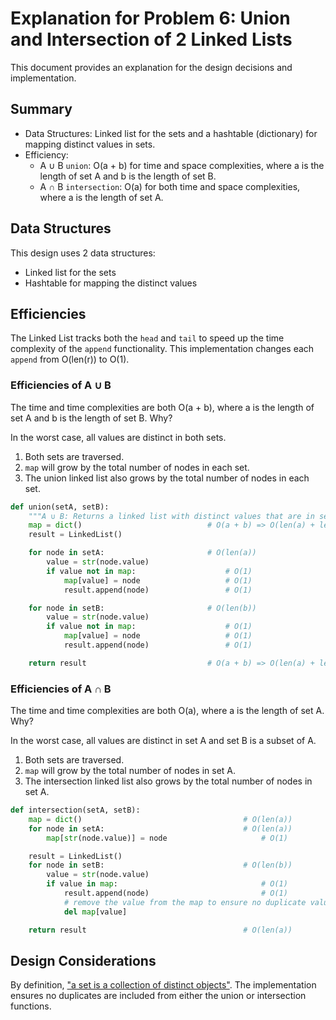 # Explanation for Problem 6: Union and Intersection of 2 Linked Lists

This document provides an explanation for the design decisions and implementation.

## Summary

* Data Structures:  Linked list for the sets and a hashtable (dictionary) for mapping distinct values in sets.
* Efficiency:
    * A ∪ B `union`:  O(a + b) for time and space complexities, where a is the length of set A and b is the length of set B.
    * A ∩ B `intersection`: O(a) for both time and space complexities, where a is the length of set A.

## Data Structures

This design uses 2 data structures:

* Linked list for the sets
* Hashtable for mapping the distinct values

## Efficiencies

The Linked List tracks both the `head` and `tail` to speed up the time complexity of the `append` functionality.  This implementation changes each `append` from O(len(r)) to O(1).

### Efficiencies of A ∪ B

The time and time complexities are both O(a + b), where a is the length of set A and b is the length of set B.  Why?

In the worst case, all values are distinct in both sets.

1. Both sets are traversed.
2. `map` will grow by the total number of nodes in each set.
3. The union linked list also grows by the total number of nodes in each set.

```python
def union(setA, setB):
    """A ∪ B: Returns a linked list with distinct values that are in set A, set B, or both."""
    map = dict()                            # O(a + b) => O(len(a) + len(b))
    result = LinkedList()

    for node in setA:                       # O(len(a))
        value = str(node.value)
        if value not in map:                    # O(1)
            map[value] = node                   # O(1)
            result.append(node)                 # O(1)

    for node in setB:                       # O(len(b))
        value = str(node.value)
        if value not in map:                    # O(1)
            map[value] = node                   # O(1)
            result.append(node)                 # O(1)

    return result                           # O(a + b) => O(len(a) + len(b))
```

### Efficiencies of A ∩ B

The time and time complexities are both O(a), where a is the length of set A.  Why?

In the worst case, all values are distinct in set A and set B is a subset of A.

1. Both sets are traversed.
2. `map` will grow by the total number of nodes in set A.
3. The intersection linked list also grows by the total number of nodes in set A.

```python
def intersection(setA, setB):
    map = dict()                                    # O(len(a))
    for node in setA:                               # O(len(a))
        map[str(node.value)] = node                     # O(1)

    result = LinkedList()
    for node in setB:                               # O(len(b))
        value = str(node.value)                     
        if value in map:                                # O(1)
            result.append(node)                         # O(1)
            # remove the value from the map to ensure no duplicate values.
            del map[value]

    return result                                   # O(len(a))
```

## Design Considerations

By definition, ["a set is a collection of distinct objects"](https://en.wikipedia.org/wiki/Set_(mathematics)).  The implementation ensures no duplicates are included from either the union or intersection functions.
